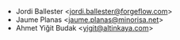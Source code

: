 - Jordi Ballester \<<jordi.ballester@forgeflow.com>\>
- Jaume Planas \<<jaume.planas@minorisa.net>\>
- Ahmet Yiğit Budak \<<yigit@altinkaya.com>\>

